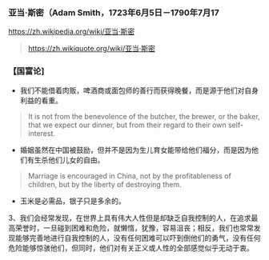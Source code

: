 ### 亚当·斯密（Adam Smith，1723年6月5日－1790年7月17
https://zh.wikipedia.org/wiki/亚当·斯密
>https://zh.wikiquote.org/wiki/亚当·斯密

### 【国富论]
- 我们不能借着肉贩，啤酒商或面包师的善行而获得晚餐，而是源于他们对自身利益的看重。
>It is not from the benevolence of the butcher, the brewer, or the baker, that we expect our dinner, but from their regard to their own self-interest.
- 婚姻虽然在中国被鼓励，但并不是因为生儿育女能带给他们福分，而是因为他们有生杀他们儿女的自由。
>Marriage is encouraged in China, not by the profitableness of children, but by the liberty of destroying them.
- 玉米是必需品，银子只是多余的。

<span>3、我们会经常发现，在世界上具有伟大人性但是却缺乏自我控制的人，在追求最高荣誉时，一旦碰到困难和危险，就懒惰，犹豫，容易沮丧；相反，我们也常常发现能够完善地进行自我控制的人，没有任何困难可以吓到倒他们的勇气，没有任何危险能够惊骇他们，但同时，他们对有关正义或人性的全部感觉似乎无动于衷。</span>
